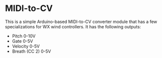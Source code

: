 MIDI-to-CV
==========

This is a simple Arduino-based MIDI-to-CV converter module that has a few specializations for WX wind controllers. It has the following outputs:

- Pitch 0-10V
- Gate 0-5V
- Velocity 0-5V
- Breath (CC 2) 0-5V
